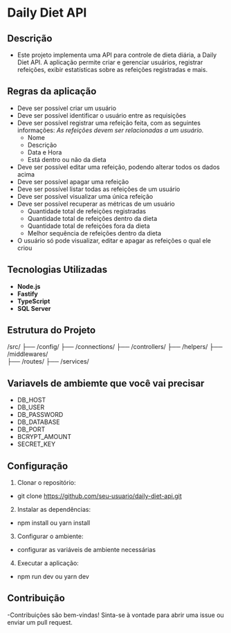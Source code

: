 # Daily Diet API

## Descrição

- Este projeto implementa uma API para controle de dieta diária, a Daily Diet API. A aplicação permite criar e gerenciar usuários, registrar refeições, exibir estatísticas sobre as refeições registradas e mais.

## Regras da aplicação

- Deve ser possível criar um usuário
- Deve ser possível identificar o usuário entre as requisições
- Deve ser possível registrar uma refeição feita, com as seguintes informações:
    *As refeições devem ser relacionadas a um usuário.*
    - Nome
    - Descrição
    - Data e Hora
    - Está dentro ou não da dieta
- Deve ser possível editar uma refeição, podendo alterar todos os dados acima
- Deve ser possível apagar uma refeição
- Deve ser possível listar todas as refeições de um usuário
- Deve ser possível visualizar uma única refeição
- Deve ser possível recuperar as métricas de um usuário
    - Quantidade total de refeições registradas
    - Quantidade total de refeições dentro da dieta
    - Quantidade total de refeições fora da dieta
    - Melhor sequência de refeições dentro da dieta
- O usuário só pode visualizar, editar e apagar as refeições o qual ele criou

## Tecnologias Utilizadas

- **Node.js**
- **Fastify**
- **TypeScript**
- **SQL Server**

## Estrutura do Projeto

/src/
├── /config/
├── /connections/
├── /controllers/
├── /helpers/
├── /middlewares/            
├── /routes/
├── /services/

## Variavels de ambiemte que você vai precisar

 - DB_HOST
 - DB_USER
 - DB_PASSWORD
 - DB_DATABASE
 - DB_PORT
 - BCRYPT_AMOUNT
 - SECRET_KEY

## Configuração

1. Clonar o repositório:
- git clone https://github.com/seu-usuario/daily-diet-api.git

2. Instalar as dependências:
- npm install ou yarn install

3. Configurar o ambiente:
- configurar as variáveis de ambiente necessárias

4. Executar a aplicação:
- npm run dev ou yarn dev

## Contribuição

-Contribuições são bem-vindas! Sinta-se à vontade para abrir uma issue ou enviar um pull request.
